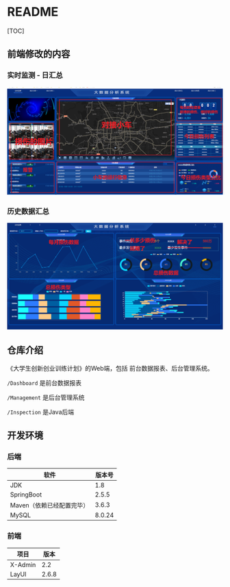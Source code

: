 # README



[TOC]



## 前端修改的内容



### 实时监测 - 日汇总

![image-20211030113021717](readme.imgs/image-20211030113021717.png)









### 历史数据汇总



![image-20211030115936868](readme.imgs/image-20211030115936868.png)





## 仓库介绍

《大学生创新创业训练计划》的Web端，包括 前台数据报表、后台管理系统。

`/Dashboard` 是前台数据报表

`/Management` 是后台管理系统

`/Inspection` 是Java后端



## 开发环境

### 后端

| 软件                      | 版本号 |
| ------------------------- | ------ |
| JDK                       | 1.8    |
| SpringBoot                | 2.5.5  |
| Maven（依赖已经配置完毕） | 3.6.3  |
| MySQL                     | 8.0.24 |



### 前端

| 项目    | 版本  |
| ------- | ----- |
| X-Admin | 2.2   |
| LayUI   | 2.6.8 |

